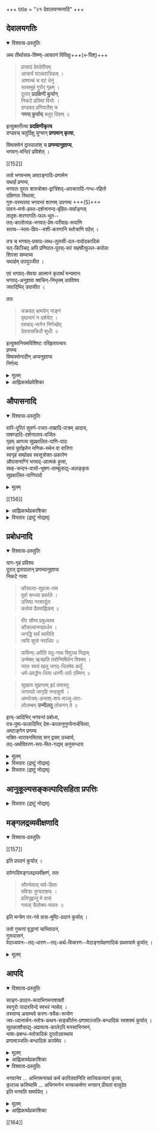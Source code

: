+++
title = "२१ देवालयगमनादि"
+++

## देवालयगतिः
<details open><summary>विश्वास-प्रस्तुतिः</summary>

अथ तीर्थासन्न-विष्ण्व्-आयतनं विविक्षुः+++(←विश्)+++

> प्रासादं देवदेवीयम्  
आचार्यं पाञ्चरात्रिकम् ।  
अश्वत्थं च वटं धेनुं  
सत्समूहं गुरोर् गृहम् ।  
दूरात् **प्रदक्षिणी कुर्यान्**  
निकटे प्रतिमां विभोः ।  
दण्डवत् प्रणिपातैश् च  
**नमस् कुर्याच्** चतुर् दिशम् ॥

इत्युक्तरीत्या **प्रदक्षिणीकृत्य**  
दण्डवच् चतुर्दिक्षु युग्मान् **प्रणामान् कृत्वा**,  

विष्वक्सेनं द्वारपालांश् च **प्रणम्यानुज्ञाप्य**,  
भगवन्-मन्दिरं प्रविशेत् ।

[[152]]

ततो भगवन्तम् अष्टाङ्गादि-प्रणामेन  
यथार्हं प्रणम्य,  
भगवतः पुरतः शास्त्रोक्त-द्वात्रिंशद्-अपचारादि-गन्ध-रहितो  
दक्षिणतः स्थित्वा,  
गुरु-परम्परया भगवन्तं शरणम् उपगम्य +++(5)+++  
पावन-मनो-हस्त-दर्शनानन्द-बृंहित-सर्वाङ्गस्  
तादृश-शरणागति-फल-भूत--  
तत्-कालोत्पन्न-भगवत्-प्रेम-परीवाह-रूपाणि  
स्तव्य--स्तव-प्रिय--वशी-करणानि स्तोत्राणि पठेत् ।  

तत्र च भगवत्-प्रसाद-लब्ध-तुलसी-दल-पादोदकादिकं  
यत्-किञ्चिद् अपि प्रणिपात-पुरस्-सरं सहर्षोत्फुल्ल-कपोलः  
शिरसा सम्भाव्य  
यथार्हम् उपयुञ्जीत ।  

एवं भगवत्-सेवया आत्मानं कृतार्थं मन्यमानः  
भगवद्-अनुज्ञया क्वचिन्-निभृतम् उपविश्य  
जपादिभिर् उपासीत । 

ततः

> चक्रवत् भ्रामयेन् नाङ्गं  
पृष्ठभागं न दर्शयेत् ।  
पश्चाद्-भागेन निर्गच्छेद्  
देवतासन्निधौ सुधीः ॥

इत्युक्तनियमविशिष्टः परिहृतापचारः  
प्रणम्य  
विष्वक्सेनादीन् अप्यनुज्ञाप्य  
निर्गत्य  
</details>

<details><summary>मूलम्</summary>

अथ तीर्थासन्नविष्ण्वायतनं विविक्षुः

> प्रासादं देवदेवीयमाचार्यं पाञ्चरात्रिकम् ।  
अश्वत्थं च वटं धेनुं सत्समूहं गुरोर्गृहम् ।  
दूरात् प्रदक्षिणीकुर्यान्निकटे प्रतिमां विभोः ।  
दण्डवत् प्रणिपातैश्च नमस्कुर्याच्चतुर्दिशम् ॥

इत्युक्तरीत्या प्रदक्षिणीकृत्य दण्डवच्चतुर्दिक्षु युग्मान् प्रणामान् कृत्वा, विष्वक्सेनं द्वारपालांश्च प्रणम्यानुज्ञाप्य, भगवन्मन्दिरं प्रविशेत् ।

[[152]]

ततो भगवन्तमष्टाङ्गादिप्रणामेन यथार्हं प्रणम्य, भगवतः पुरतः शास्त्रोक्तद्वात्रिंशदपचारादिगन्धरहितो दक्षिणतः स्थित्वा, गुरुपरम्परया भगवन्तं शरणमुपगम्य पावनमनोहस्तदर्शनानन्दबृंहितसर्वाङ्गस्तादृशशरणागतिफलभूतत त्कालोत्पन्नभगवत्प्रेमपरीवाहरूपाणि स्तव्यस्तवप्रियवशीकरणानि स्तोत्राणि पठेत् । तत्र च भगवत्प्रसादलब्धतुलसीदलपादोदकादिकं यत्किञ्चिदपि प्रणिपातपुरस्सरं सहर्षोत्फुल्लकपोलः शिरसा सम्भाव्य यथार्हमुपयुञ्जीत । एवं भगवत्सेवया आत्मानं कृतार्थं मन्यमानः भगवदनुज्ञया क्वचिन्निभृतमुपविश्य जपादिभिरुपासीत । ततः

> चक्रवत् भ्रामयेन्नाङ्गं पृष्ठभागं न दर्शयेत् ।  
पश्चाद्भागेन निर्गच्छेद्देवतासन्निधौ सुधीः ॥

इत्युक्तनियमविशिष्टः परिहृतापचारः प्रणम्य विष्वक्सेनादीनप्यनुज्ञाप्य निर्गत्य 
</details> 

<details><summary>आह्निकार्थप्रवेशिका</summary>

ततः तीर्थासन्नभगवदालयप्रवेशादिकमाह - **अथ तीर्थासन्नेत्या**दिना । तदुक्तं -

> तीर्थस्नानसमनन्तरं महाभारतोक्तप्रकारेण तीर्थासन्नविष्ण्वायतनं च नमस्कुर्यात्

इत्यादिना, प्रवेशे निर्गमे चैव विष्वक्सेननतिं चरेत्आ आचार्यदर्शने भगवन्नामग्रहणे चाञ्जलिबन्धादिकं तत्र तत्रोक्तं ग्राह्यम् । दर्शितश्चायमाचारः सम्भवपर्वणि व्यासप्रस्तावे –

> महर्षेः कीर्तनात्तस्य भीष्मः प्राञ्जलिरब्रवीत्

इत्यादिना ।

[[153]]

श्रीशाण्डिल्यस्मृतौ –

> निधाय दण्डवद्देहं प्रसार्य चरणौ करौ ।  
बध्वा मुकुलवत्पाणी प्रणामो दण्डसंज्ञिकः ॥  
पादौ शिरस्तथा हस्तौ निकुञ्न्य[[??]] मुकुलाकृती ।  
मनोबुध्यभिमानैश्च प्रणामोऽष्टाङ्गसंज्ञितः ॥  
समस्तिष्क-प्रणामस्स्यादञ्जलिं मस्तके न्यसेत् ।  
प्रणामस्सम्पुटस्स [[??]] स्यात् हृदयेऽञ्जलिमर्पयेत् ॥  
प्रह्लाङ्गस्सम्पुटं कुर्यात्सा प्रह्वाङ्गनमस्क्रिया ।  
मस्तिष्कं सम्पुटं चैव प्रह्वाङ्गं च त्रयं बुधैः ॥  
कृतयोरनयोः कार्यमन्यथा विकलं भवेत् ।

श्रीसात्त्वते -

> मनोबुध्यभिमानेन सह न्यस्य धरातले ।  
कूर्मवच्चतुरः पादान् शिरस्तत्रैव पञ्चमम् ॥
>
> इति ।
>
>> प्रदक्षिणसमेतेन त्वेवंरूपेण सर्वदा ।  
अष्टाङ्गेन नमस्कृत्य ह्युपविश्याग्रतो विभोः ॥

इति

> भगवतीव सम्यक् ज्ञानप्रदातृष्वपि भक्तिप्रकर्षादीदृशाः प्रणमा [[णा??]] उपपद्यन्ते ।
>
>> भगवद्वन्दनं स्वाद्यं गुरुवन्दनपूर्वकम् ।  
क्षीरं शर्करया युक्तं स्वदते हि विशेषतः ॥  
नमस्कारोऽत्र विज्ञेयः प्रणिपातपुरस्सरः ।  
आचार्यादन्यतो ज्ञेया या केवलनमस्क्रिया ॥

इति श्रीस्तोत्रभाष्यस्थश्रीसूक्तयोऽनुसन्धेयाः । एतद्विस्तरस्तत्र तत्र श्रीपाञ्चरात्ररक्षायां च द्रष्टव्यः । भगवदपचारभेदप्रमाणानि श्रीपाञ्चरात्ररक्षादौ विस्तरेण प्रदर्शितानि ।

> भगवदालयलब्धतुलसीपादोदकादिकं यथार्हमुपयुञ्जीत

इति श्रीपाञ्चरात्ररक्षोक्तेरालयलब्धचन्दनकुसुमादिकमुपवासदिने धार्यमिति केषाञ्चिदुक्तिः परास्ता ।

[[154]]

श्रीपौष्करसप्तत्रिंशाध्यायवचनानि

> ततः प्रदक्षिणीकृत्य द्विचतुस्सङ्ख्ययाब्जज ।  
नैकत्रिपञ्चसप्ताख्यगणना विषमं हि यत् ॥  
यतस्समो हि भगवान् देवस्सर्वस्य वै स्वयम् ।  
स्मरन्नष्टाक्षरं बुध्या असकृद्वितते क्षितौ ॥  
सङ्कटे सति भूभागे भगवत्यग्रतः स्थितः ।  
यथा तु भक्तितः कुर्याद्वध्वा तु करसम्पुटम् ॥

इत्यन्तानि; पारमेश्वराष्ठा[[??]]ध्यायस्थवचनानि च

> द्विधा प्रदक्षिणं कुर्यात् प्रणामं च तथाविधम् ।  
नैकत्रिपञ्चसप्ताख्यगणनाविषमं हि यत् ।  
यतस्समो हि भगवान् देवस्सर्वस्य वै हरिः ॥

इत्यादीन्यत्रानुसन्धेयानि ।

आचार्यैस्सह भगवदालयगमने आचार्यानुवर्तनमेव कार्यम् । न भगवदनुवर्तनम् ।

> आचार्योपासनं शौचम् । देवमिवाचार्यमुपासीत

इत्यादिप्रमाणप्रतिपन्नाचार्योपासनस्य प्राचार्यसन्निधौ यथा अपवादोऽस्ति तथापवादाभावात् आचार्यानुशासने सति भगवदनुवर्तनं कार्यं,

> तमिमं सर्वसंपन्नमित्यादि களில்படியே सर्वपरमाचार्य னான सर्वेश्वरन्सन्निधि யில் आचार्यानुशिष्ट மான भगवदनुवर्तनं प्रधानम्

इति श्रीप्रधानशतकश्रीसूक्तेः । आचार्यप्राचार्यसमवाये प्राचार्यानुवर्तनविधाय्यपवादशास्त्रादाचार्यानुवर्तनविधायिशास्त्रं तदाचार्यसन्निधानव्यतिरिक्तविषयम् । तद्वत् आचार्यानुशासनं भगवत्सन्निधावाचार्यानुवर्तनापवादरूपमिति हृदम् ।

[[155]]

न च श्रीपाञ्चरात्ररक्षायां — 'अप्रणामस्तदग्रत' इति भगवदग्रे प्रणामाकरणस्यापचारत्वावगमात् आचार्यसन्निधौ तदनुशासनाभावेऽपि भगवत्प्रणामादिकं कार्यमिति वाच्यम् । तस्याचार्यासन्निधिविषयत्वस्याङ्गीकार्यत्वात् । भगवदाचार्यकैङ्कर्ययोः युगपदनुष्ठानविरोधे भगवत्कैङ्कर्यत्यागे नाचार्यकैङ्कर्याङ्गीकारस्य

> அவ்விரண்டிலும் प्रधान ம் आचार्यकैङ्कर्य ம். भगवान् பக்கலிலே போலே

इत्यादि

> आचार्यकैङ्कर्य த்தைவிட்டு भगवत्कैङ्कर्यादि களிலே இழியக் கடவனல்லன்

इति रहस्यरत्नावलीतद्धृदयप्रतिपादितप्रमाणसहितन्यायस्य भगवदाचार्यप्रणामविषयेऽपि तुल्यत्वात् । तथैव सत्सम्प्रदायस्थाचार्यशिक्षितशिष्टाचारदर्शनाच्च ।
</details>

## औपासनादि
<details open><summary>विश्वास-प्रस्तुतिः</summary>

वारि-पूरितं सुवर्ण-रजत-ताम्रादि-पात्रम् आदाय,  
पाषण्डादि-दर्शनालाप-वर्जितः  
गृहम् आगत्य सुप्रक्षालित-पाणि-पादः  
स्वयं पूर्वाहृतेन मणिक-स्थेन वा वारिणा  
स्वगृहं सम्प्रोक्ष्य स्वसूत्रोक्त-प्रकारेण  
औपासनाग्निं भगवद्-आत्मकं हुत्वा,  
स्रक्-चन्दन-वासो-भूषण-ताम्बूलाद्य्-अलङ्कृतः  
सुप्रक्षालित-पाणिपादो 

</details>

<details><summary>मूलम्</summary>

वारिपूरितं सुवर्णरजतताम्रादिपात्रमादाय, पाषण्डादिदर्शनालापवर्जितः गृहमागत्य सुप्रक्षालितपाणिपादः स्वयं पूर्वाहृतेन मणिकस्थेन वा वारिणा स्वगृहं सम्प्रोक्ष्य स्वसूत्रोक्तप्रकारेण औपासनाग्निं भगवदात्मकं हुत्वा, स्रक्चन्दनवासोभूषणताम्बूलाद्यलङ्कृतः सुप्रक्षालितपाणिपादो 
</details>

[[156]]

<details><summary>आह्निकार्थप्रकाशिका</summary>

पाषण्डादिदर्शनालापादिवर्जितः **गृहमागत्ये**ति ।

> पाषण्डावेक्षणादीनि  
वर्जयेद्यत्नतः पथि ।  
पाषण्डादिभिर् आलाप-  
दर्शनादीनि वर्जयेत् ॥

इति वङ्गिवंशेश-नारायण-मुन्य्-उक्तम् इहानुसन्धेयम् ।  
यद् अपरोक्तं –  

> अवैष्णवैः सम्भाषणादिकं न कार्यं,
>
>> सम्प्रश्नासन-दानानि  
>> न कुर्याद् आनृशंस्यत
>
> इति भरद्वाजसंहितोक्तेर् 

इति, तन्न -

> अवैष्णवं न वन्देत  
नार्चयेद् विधि-पूर्वकम् ।  
सम्प्रश्नासन-दानानि  
कुर्याद् वाप्य् आनृशंस्यतः ॥  
अभक्तम् अच्युतस्यापि  
नावमन्येत कञ्चन ।  
हितं वा बोधयेत् साधोर्  
दद्याद्वा किञ्चिद् ईप्सितम् ॥

इति भरद्वाज-संहिता-वचनानां प्राचीनानेक-कोश-स्थत्वेन  
हित-बोधनेप्सित-किञ्चिद्-दान-प्रतिपादनात् सम्प्रश्नादेर् विहितत्वात्,  
‘सम्प्रश्नासनदानानि न कुर्याद्' इति  
तत्र पाठस्याप्रामाणिकत्वात्  
पूर्वोत्तरद्-द्विरुद्धत्वाच् च । +++(5)+++
</details>

<details><summary>विस्तारः (द्रष्टुं नोद्यम्)</summary>

यद् अपरोक्तं – "स्थालीपाकवत् दैवतं सौरी पूर्वाहुतिः प्रातरित्येक" इत्यापस्तम्बसूत्रस्वारस्येन प्रातराहुतौ अग्नये स्वाहेति मन्त्रेणाग्निदेवताकाहुतिर् एव कर्तव्येति ।

[[158]]

तन्न, उदाहृतसूत्रे वैकल्पिकदेवताभेदावगमेन  
'येनास्य पितरो याता' इत्यादिप्रमाणानुसारेण  
प्राचीनपरिगृहीत-वैकल्पिकस्यैव ग्राह्यताया आचार्यापादानुगृहीतत्वात्;  
प्रातस्-सूर्य-देवताकाहुतेः शिष्टेषु दर्शनात् अग्निदेवताकाहुतेरदर्शनाच्च । 

</details>


## प्रबोधनादि
<details open><summary>विश्वास-प्रस्तुतिः</summary>

याग-गृहं प्रविश्य  
दूरात् द्वारपालान् प्रणम्यानुज्ञाप्य  
निकटे गत्वा

> कौसल्या-सुप्रजा-राम  
पूर्वा सन्ध्या प्रवर्तते ।  
उत्तिष्ठ नरशार्दूल  
कर्तव्यं दैवमाह्निकम् ॥

> वीर सौम्य प्रबुध्यस्व  
कौसल्यानन्दवर्धन ।  
जगद्धि सर्वं स्वपिति  
त्वयि सुप्ते नराधिप ॥

> यामिन्य्-अपैति यदु-नाथ विमुञ्च निद्राम्  
उन्मेषम् ऋच्छति तवोन्मिषितेन विश्वम् ।  
जातः स्वयं खलु जगद्-धितमेव कर्तुं  
धर्म-प्रवर्द्धन-धिया धरणी-तले ऽस्मिन् ॥

> सुखाय सुप्राप्तम् इदं तवास्तु  
जगत्पते जागृहि नन्दसूनो ।  
अम्भोजम्-अन्तश्-शय-मञ्जु-तार-  
लोलम्बम् **उन्मीलतु** लोचनन् ते ॥

इत्य्-आदिभिर् भगवन्तं प्रबोध्य,  
पत्र-पुष्प-फलादिभिर् देश-कालानुगुण्येनार्चयित्वा,  
अष्टाङ्गेन प्रणम्य  
भक्ति-भारावनमितस् सन् द्वयम् उच्चार्य,  
तद्-अर्थविवरण-रूप-मित-गद्यम् अनुसन्धाय
</details>

<details><summary>मूलम्</summary>

यागगृहं प्रविश्य दूरात् द्वारपालान् प्रणम्यानुज्ञाप्य निकटे गत्वा

> कौसल्यासुप्रजाराम पूर्वा सन्ध्या प्रवर्तते ।  
उत्तिष्ठ नरशार्दूल कर्तव्यं दैवमाह्निकम् ॥  
वीर सौम्य प्रबुध्यस्व कौसल्यानन्दवर्धन ।  
जगद्धि सर्वं स्वपिति त्वयि सुप्ते नराधिप ॥

> यामिन्यपैति यदुनाथ विमुञ्च निद्रामुन्मेषमृच्छति तवोन्मिषितेन विश्वम् ।  
जातः स्वयं खलु जगद्धितमेव कर्तुं धर्मप्रवर्द्धनधिया धरणीतलेऽस्मिन् ॥

> सुखाय सुप्रातमिदं तवास्तु जगत्पते जागृहि नन्दसूनो ।  
अम्भोजमन्तश्शयमञ्जुतारलोलम्बमुन्मीलतु लोचनन्ते ॥

इत्यादिभिर्भगवन्तं प्रबोध्य, पत्रपुष्पफलादिभिर्देशकालानुगुण्येनार्चयित्वा, अष्टाङ्गेन प्रणम्य भक्तिभारावनमितस्सन् द्वयमुच्चार्य, तदर्थविवरणरूपमितगद्यमनुसन्धाय
</details>

<details><summary>विस्तारः (द्रष्टुं नोद्यम्)</summary>

**सुखाय सुप्रातरि**ति ।  
भगवद्--आलय--निर्गमन--गृहागमनाभ्युक्षण--  
स्वसूत्रोक्त-स्वाग्नि-होत्रादि-होम--भगवद्-आराधन--भगवत्-प्रपदनादिकं  
वङ्गिवंशेश्वरादि-सम्प्रदाय-प्रदर्शन-पुरस्सरम्  
आचार्यपादैर् एव सम्यग् अनुगृहीतं द्रष्टव्यम् ।
</details>

<details><summary>विस्तारः (द्रष्टुं नोद्यम्)</summary>

यद् अप्य् अपरोक्तम् -  

> अभिगमनाराधनाङ्गम्  
> अग्नि-मध्ये आसन-कल्पन-पूर्वक-भगवच्-छास्त्र-विहित-होम-बलि-दानादिकं  
> परमैकान्ति-कर्तव्यम् 

इति । तदुपेक्ष्यम् । आचार्यपादैः

> स्वसूत्रविधिना स्वाग्निं भगवदात्मकं हुत्वा  
> देवगृहम् आगत्य दूरात् प्रणमेत्

इत्यारभ्य  
वङ्गिवंशेश्वर-नारायण-मुनि-निबन्धनोदाहरणावसरे  
इज्याङ्ग-होम-बलिदानानुक्तेः,  
तृतीयाधिकारोपक्रमे भाष्यकार-शिष्य-प्रशिष्य-ग्रन्थ-तन्-मूल-संहिताद्य्-अनुसारस्य  
प्रतिज्ञातत्वेन सम्प्रदाय-ग्रन्थानुक्तेज्याङ्ग-होमादेर् आचार्यपादानभिमतत्वात् । 

अपराह्निकोदाहृतेज्याङ्ग-होम-बलिदान-प्रमाणान्य् आलय-विषयाणि  
दीक्षितविषयाणि चेति  
सत्-पथ-रक्षायाम् अस्माभिः प्रपञ्चितम् ।
</details>

## आनुकूल्यसङ्कल्पादिसहिता प्रपत्तिः
<div class="js_include" url="/rAmAnujIyam/prakIrNa-mantrAdi/gadyam/sambodhanam/gopAla-deshikaH/"  newLevelForH1="5" includeTitle="false"> </div>  

<div class="js_include" url="/rAmAnujIyam/prakIrNa-mantrAdi/gadyam/AnukUlya-sankalpAdi/gopAla-deshikaH/"  newLevelForH1="5" includeTitle="false"> </div>  

<div class="js_include" url="/rAmAnujIyam/prakIrNa-mantrAdi/gadyam/prapattiH/gopAla-deshikaH/"  newLevelForH1="5" includeTitle="false"> </div>  

<details><summary>विस्तारः (द्रष्टुं नोद्यम्)</summary>

यदन्योक्तम् - 

> अभिगमने भगवद्-आराधनम् एवाङ्गी, न प्रपदनम् 

इति - तद् अतिमन्दम् -  
श्रीनिक्षेपचिन्तामणाव् आचार्यपाद-श्रीसूक्तिमुखेन प्रपदनस्यैवाङ्गित्व-समर्थनात् । विस्तरस् तद्ग्रन्थ एव द्रष्टव्यः । 
</details>


## मङ्गलद्रव्यवीक्षणादि
<details open><summary>विश्वास-प्रस्तुतिः</summary>


[[157]]

इति प्रपदनं कुर्यात् । 

दर्पणादिमङ्गलद्रव्यवीक्षणं, ततः

> सौरभेयास् सर्व-हिताः  
पवित्राः पुण्यराशयः ।  
प्रतिगृह्णन्तु मे ग्रासं  
गावस् त्रैलोक्य-मातरः ॥

इति मन्त्रेण पर-गवे ग्रास-मुष्टि-प्रदानं कुर्यात् ।  

ततो गुरूणां वृद्धानां चाभिवादनं,  
गुरूपासनं,  
वेदाध्ययन--तद्-धारण--तद्-अर्थ-विचारण--वेदाङ्गावेक्षणादिकं प्रथमयामे कुर्यात् ।  
</details>

<details><summary>मूलम्</summary>


[[157]]

इति प्रपदनं कुर्यात् । दर्पणादिमङ्गलद्रव्यवीक्षणं, ततः

> सौरभेयास्सर्वहिताः पवित्राः पुण्यराशयः ।  
प्रतिगृह्णन्तु मे ग्रासं गावस्त्रैलोक्यमातरः ॥

इति मन्त्रेण परगवे ग्रासमुष्टिप्रदानं कुर्यात् । ततो गुरूणां वृद्धानां चाभिवादनं, गुरूपासनं, वेदाध्ययनतद्धारणतदर्थविचारणवेदाङ्गावेक्षणादिकं प्रथमयामे कुर्यात् । 
</details>

## आपदि
<details open><summary>विश्वास-प्रस्तुतिः</summary>

साङ्ग-प्रपदन-रूपाभिगमनाशक्तौ  
स्वगुरोः पादारविन्दे स्वभरं न्यसेत् ।  
तस्याप्य् असम्भवे करण-त्रयैक-रूप्येण  
जप-ध्यानार्चन-स्तोत्र-कथन-सङ्कीर्तन-प्रणामाञ्जलि-बन्धादिकं स्वशक्यं कुर्यात् ।  
सूतकाशौचाद्य्-अप्रायत्य-कालेऽपि मनसाभिगमनं,  
भाषा-प्रबन्ध-स्तोत्रादिकं दूरतोऽवस्थाय  
प्रणामाञ्जलि-बन्धादिकं कार्यमेव ।
</details>

<details><summary>मूलम्</summary>

साङ्गप्रपदनरूपाभिगमनाशक्तौ स्वगुरोः पादारविन्दे स्वभरं न्यसेत् । तस्याप्यसम्भवे करणत्रयैकरूप्येण जपध्यानार्चनस्तोत्रकथनसङ्कीर्तनप्रणामाञ्जलिबन्धादिकं स्वशक्यं कुर्यात् । सूतकाशौचाद्यप्रायत्यकालेऽपि मनसाभिगमनं, भाषाप्रबन्धस्तोत्रादिकं दूरतोऽवस्थाय प्रणामाञ्जलिबन्धादिकं कार्यमेव ।
</details>


<details><summary>आह्निकार्थप्रकाशिका</summary>

यद् अपि परमकारणिकत्वम् इत्यत्र करुणापर-दुःख-दुःखितं,  
भगवद्गुणदर्पणे - "करणं कारणं कर्ता विकर्ते"त्य्-एतद्-व्याख्याने

> तथा स्वतन्त्रः कर्ता अधिकारी फली जीवोऽपि हि स्वयं स्वस्य यथा सुखदुःखाभिमानी तथा तदतिशयेन वा तदवस्थाभिमानी हि भगवान् । यथा
>
>> व्यसनेषु मनुष्याणां भृशं भवति दुःखितः ।  
उत्सवेषु च सर्वेषु पितेव परितुष्यति ॥

> "बहु स्यां प्रजायेय" इति च । पृथगभिमानित्वे हि न "बहु स्याम्" इति स्यात् । अत एव तत्फलभोगेन हर्षशोकादिभिर्विकुर्वाणः विकर्ता स्वार्थशोकहर्षाद्यभावेऽपि परार्थतत्प्रसक्तिरदोषः । अन्यथा परदुःखदुःखित्वदयादिगुणाः कथमस्य स्युरित्युक्तेः ।

""परदुःखदुःखित्वात्मकदयादयो गुणा" इति तदर्थ" इति । तदसङ्गतम् । उदाहृतभगवद्गुणदर्पणसूक्तिपूर्वापरवाक्यप्रमाणपूर्वाचार्यश्रीसूक्तिविरुद्धत्वात् । तथा हि परदुःखदुःखित्वदयादीत्यत्र परदुःखदुःखित्वाय दया परदुःखदुःखित्वदयेत्येवार्थः । सुखदुःखाभिमानीत्यत्र सुखदुःखाभिनयवानित्यर्थः । "व्यसनेषु मनुष्याणां" ‘बहुस्या’मिति प्रमाणोदाहरणात् । व्यसनेष्विति श्लोकः गोविन्दराजीये एवं व्याख्यातः -

> मनुष्याणाम् = आढ्यदरिद्रद्विजातितारतम्यानादरेण मनुष्यजात्याक्रान्तानां व्यसनेषु अल्पानल्पविचारमन्तरेण व्यसनपदार्थेषु, भृशं व्यसनवतः यादृशं तादृशं न, किन्तु पङ्कमग्नगज इव स्वमाहात्म्यानुगुणं यावत्सत्ताकं च दुःखितो भवति । न तु दिनक्रमेण विस्मरति । इदं दुःखं मत्परिपालनवैगुण्येन खल्वागतमिति नितरां दुःखितो भवति । ह्रीरेषा हि ममातुलेति वक्ष्यति । उत्सवेषु पुत्रजननादिषु सर्वेषु पुत्रीजननाद्यादरविरहेण द्वारि चूतकि सलयमालाबन्धनमुपधीकृत्य प्रवृत्तेष्वित्यर्थः । पितेव पुत्रादीनां पुत्र्याद्युत्सवेषु यः पितुः परितोषो जायते स द्विविधः । पामराणामर्थलाभः लौकिकसहायनिमित्तः, पण्डितानां स्वोत्तारकत्वनिमित्तश्च, एवमुभयविधपरितोषो रामस्यास्ति ।
>
> [[162]]
>
>> प्रनृत्यन्ति पितामहाः, यद्येकोऽपि गयां व्रजेत्
>
> इतिवत् ।
>
>> मनुष्याणां सहस्रेषु कश्चिद्यतति सिद्धये ।  
बहुजन्मसहस्रान्ते दिष्ट्या यस्तु प्रवर्तते ॥
>
> इति प्रत्याशासम्भवात् । अत्र परिशब्दो वीप्सायां वर्तते । अत्रापि भृशमित्यनुवर्तत
>
> इति । न चात्र मनुष्यपदमुपलक्षणं सर्वभूतविषयेऽपि परदुःखदुःखित्वरूपदयैवात्र विवक्षितेति वाच्यं, ‘उत्सवे’ष्वित्यत्रापि सर्वभूतोत्सवेष्वित्यर्थस्य वाच्यतया मनुष्यव्यतिरिक्तानामुत्सवाभावेनान्वयासङ्गत्यापत्तेः, उत्सवशब्दस्य स्मृतिपुराणभगवच्छास्त्रादिषु देवोत्सवमनुष्योत्सवादितिर्यक्स्थाव[[??]]व्यतिरिक्तकर्तव्यव्यापारविशेष एव प्रयोगनियमेन रूढतया केवलसन्तोषपरत्वस्य लक्षणाप्रसङ्गेनासम्भवात्, ‘पितेव परितुष्यती'त्यस्यासाङ्गत्यापत्तेश्च । पशुपक्ष्यादीनां पितृत्वनिर्णयायोगेन तद्धेतुकसन्तोषायोगात् । भगवद्गुणदर्पणे - ‘पवित्रं मङ्गलं पर'मित्यत्र स्वतन्त्र एवाशेषदोषपरिपन्थिशान्तानन्तापरिमितानुकूलतमस्वयम्प्रभा(नन्दा)त्मानुभवनिबन्धननिरङ्कुशानन्दन्यत्कृतनिस्तरङ्गस्तिमितामृतमहोदधिन्यायया परावस्थयैव निरपेक्षो नित्यतृप्तश्चेति शक्यनिरूपणो भगवान्, न्यरूपि च
>
>> आनन्दमयोऽभ्यासात्, आनन्दादयः प्रधानस्य, अक्षरधियां त्ववरोधः
>
> इत्यादौ

इत्युक्तम् । अत्र आनन्दमयाधिकरणमुक्तार्थोपष्टम्भकतयोदाहृतम् । तत्र श्रीभाष्यश्रुतप्रकाशिकयोः भगवति दुःखाभाववत्त्वं स्थापितम् । अक्षरध्यधिकरणे अमलत्वं स्थापितम् । पूर्वपक्षोदाहृतभगवद्गुणदर्पणवाक्ये

> स्वार्थशोकहर्षाद्यभावेऽपि परार्थतत्प्रवृत्तिरदोषः

इत्यत्र परार्थतत्प्रवृत्तिरभिनयमात्रमित्यर्थः; ‘‘सुतन्तुस्तन्तुवर्धनः” इत्यत्र शोभनोऽनतिलङ्घनीयः, तद्ग्रहणवागुरातन्तुः कृत्रिमशान्त्यादिरूपो यस्येति सुतन्तु'रिति वाक्यैकार्थ्यात् ।

[[163]]

'यतस्सर्वाणि भूतानी'त्येतद्व्याख्याने

> न च जगदुपादानत्वात् भगवति विकारादिदोषप्रसक्तिः, स्वशरीरतया परिगृहीतप्रकृत्याद्येकदेशद्वारकत्वात् परिणामादेरूर्णनाभिदृष्टान्तेनोपपादयन्ती तत्रभवती श्रुतिरेव पर्यहार्षीत्

इति वाक्यात् पूर्वपक्षोदाहृत "बहुस्यां प्रजायेये'त्यत्र तदवस्थाभिमानीत्युक्तावस्थाविशेषणगतैव न तु विशेष्यगतेति स्पष्टमवगम्यते । कूरकुलाधिपैरेवान्तरधिकरणश्रुतप्रकाशिकायां

> जीवानुप्रवेशेषु शोकादयः साक्षादवतारेषु अभिनयमात्रमिति 'व्यसनेषु मनुष्याणा'मित्येतदर्थ अभिनयरूप

इति सुस्पष्टमुक्तम् ।

> ईशन्नपि महायोगी सर्वस्य जगतः प्रभुः ।  
कर्माण्यारभते कर्तुं कीनाश इव दुर्बलः ॥  
तेन वञ्चयते लोकान् मायायोगेन केशवः ।  
ये तमेव प्रपद्यन्ते न ते मुह्यन्ति मानवाः ॥  
कृत्वा भारावतरणं पृथिव्याः पृथुलोचनः ।  
मोहयित्वा जगत्सर्वं गतः स्वं स्थानमुत्तमम् ॥  
मनुष्यदेहिनां चेष्टामित्येवमनुवर्तते ।  
लीला जगत्पतेस्तस्य छन्दतस्सम्प्रवर्तते ॥

इति श्रीसाध्योपायशोधनाधिकारोदाहृतमहर्षिवचनैरवतारेषु दुःखाद्यभिनयमात्रं प्रतीयते । दया परदुःखदुःखित्वमिति श्रीभाष्यादौ क्वापि नोक्तम् ।

> दया नाम स्वार्थनिरपेक्षा परदुःखासहिष्णुता

इत्युक्तम् । सा च परदुःखनिराकरणेच्छा । श्रुतप्रकाशिकायां शेषत्वविचारे दया नाम स्वार्थनिरपेक्षा परदुःखासहिष्णुतेत्युक्त्वार्थादिकामनया परदुःखशिशमयिषोः परदुःखानुवृत्तिरनिष्टा स्यादिति तद्व्युदासाय स्थार्थानपेक्षशब्द इत्युक्तम् । भावान्तराभाववादिसिद्धान्तिमते परदुःखनिराकरणेच्छा परदुःखासहिष्णुता चैकैवेति । गोग्रासप्रदानादिकं तत्तच्छब्दयुक्तकर्मसु भगवदेकाराधनत्वं, व्यासस्मृत्याद्युक्तदेवतानमस्कारोपहारनिवेदनपुष्पादिदानवृद्धाभिवादनगुरूपासनवेदाङ्गावेक्षणादीनि चाचार्यपादैरेवानुगृहीतानि ।
</details>

<details open><summary>विश्वास-प्रस्तुतिः</summary>

भगवानेव … अभिगमनाख्यं कर्म कारितवानिति सात्त्विकत्यागं कृत्वा,  
कृतञ्च करिष्यामि … अभिगमनेन भगवत्कर्मणा भगवान् प्रीयतां वासुदेव  
इति भगवति समर्पयेत् ।
</details>

<details><summary>मूलम्</summary>

भगवानेव + अभिगमनाख्यं कर्म कारितवानिति सात्त्विकत्यागं कृत्वा, कृतञ्च करिष्यामि + अभिगमनेन भगवत्कर्मणा भगवान् प्रीयतां वासुदेव इति भगवति समर्पयेत् ।
</details>

<details><summary>आह्निकार्थप्रकाशिका</summary>

एवमभिगमनं साङ्गं प्रतिपाद्य सात्त्विकत्यागपूर्वकं भगवति समर्पणप्रकारमाह — **भगवानेवे**ति । एतत्तत्त्वं पूर्वमेव प्रपञ्चितम् ।
</details>

[[164]]